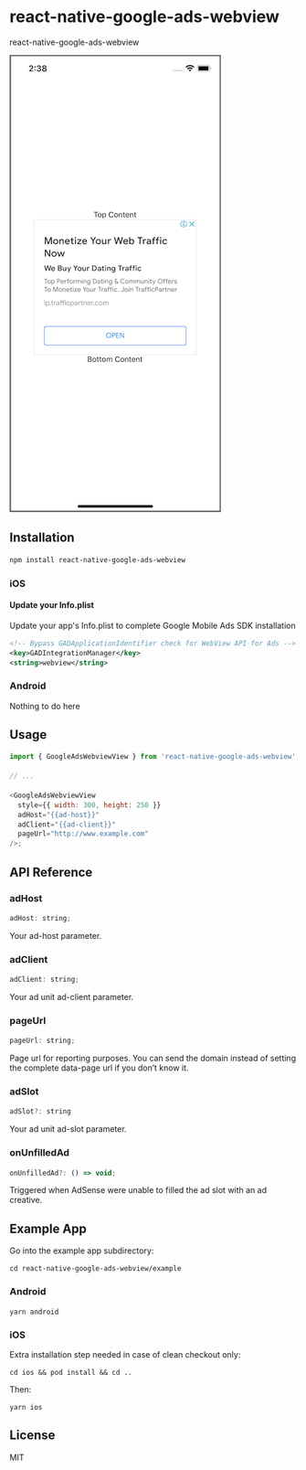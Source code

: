 # react-native-google-ads-webview

react-native-google-ads-webview

![](example/examle.png)

## Installation

```sh
npm install react-native-google-ads-webview
```

### iOS

#### Update your Info.plist

Update your app's Info.plist to complete Google Mobile Ads SDK installation

```xml
<!-- Bypass GADApplicationIdentifier check for WebView API for Ads -->
<key>GADIntegrationManager</key>
<string>webview</string>
```

### Android

Nothing to do here

## Usage

```js
import { GoogleAdsWebviewView } from 'react-native-google-ads-webview';

// ...

<GoogleAdsWebviewView
  style={{ width: 300, height: 250 }}
  adHost="{{ad-host}}"
  adClient="{{ad-client}}"
  pageUrl="http://www.example.com"
/>;
```

## API Reference

### adHost

```js
adHost: string;
```

Your ad-host parameter.

### adClient

```js
adClient: string;
```

Your ad unit ad-client parameter.

### pageUrl

```js
pageUrl: string;
```

Page url for reporting purposes. You can send the domain instead of setting the complete data-page url if you don’t know it.

### adSlot

```js
adSlot?: string
```

Your ad unit ad-slot parameter.

### onUnfilledAd

```js
onUnfilledAd?: () => void;
```

Triggered when AdSense were unable to filled the ad slot with an ad creative.

## Example App

Go into the example app subdirectory:

```console
cd react-native-google-ads-webview/example
```

### Android

```console
yarn android
```

### iOS

Extra installation step needed in case of clean checkout only:

```console
cd ios && pod install && cd ..
```

Then:

```console
yarn ios
```

## License

MIT
